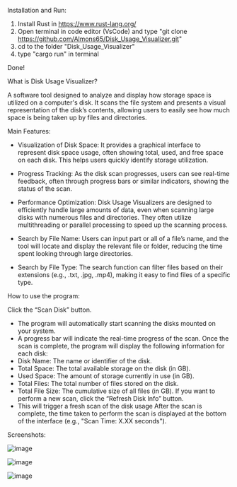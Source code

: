 Installation and Run:

1. Install Rust in https://www.rust-lang.org/
2. Open terminal in code editor (VsCode) and type "git clone https://github.com/Almons65/Disk_Usage_Visualizer.git"
3. cd to the folder "Disk_Usage_Visualizer"
4. type "cargo run" in terminal

Done!



What is Disk Usage Visualizer?

A software tool designed to analyze and display how storage space is utilized on a computer's disk. It scans the file system and presents a visual representation of the disk’s contents, allowing users to easily see how much space is being taken up by files and directories.




Main Features:

- Visualization of Disk Space: It provides a graphical interface to represent disk space usage, often showing total, used, and free space on each disk. This helps users quickly identify storage utilization.
  
- Progress Tracking: As the disk scan progresses, users can see real-time feedback, often through progress bars or similar indicators, showing the status of the scan.
  
- Performance Optimization: Disk Usage Visualizers are designed to efficiently handle large amounts of data, even when scanning large disks with numerous files and directories. They often utilize multithreading or parallel processing to speed up the scanning process.
  
- Search by File Name: Users can input part or all of a file’s name, and the tool will locate and display the relevant file or folder, reducing the time spent looking through large directories.
  
- Search by File Type: The search function can filter files based on their extensions (e.g., .txt, .jpg, .mp4), making it easy to find files of a specific type.




How to use the program:

Click the “Scan Disk” button.
- The program will automatically start scanning the disks mounted on your system.
- A progress bar will indicate the real-time progress of the scan.
Once the scan is complete, the program will display the following information for each disk:
- Disk Name: The name or identifier of the disk.
- Total Space: The total available storage on the disk (in GB).
- Used Space: The amount of storage currently in use (in GB).
- Total Files: The total number of files stored on the disk.
- Total File Size: The cumulative size of all files (in GB).
If you want to perform a new scan, click the “Refresh Disk Info” button.
- This will trigger a fresh scan of the disk usage
After the scan is complete, the time taken to perform the scan is displayed at the bottom of the interface (e.g., "Scan Time: X.XX seconds").







Screenshots:

![image](https://github.com/user-attachments/assets/ec9e9437-a441-4d65-87d2-152458116856)


![image](https://github.com/user-attachments/assets/daa37eff-4516-4753-b8a2-7fea3c8959d0)


![image](https://github.com/user-attachments/assets/ee84bc52-accd-47ec-8cc5-5d182cd55386)
